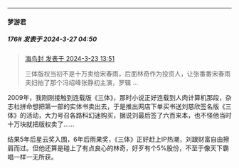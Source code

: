 ﻿
*****

####  梦游君  
##### 176#       发表于 2024-3-27 04:50

<blockquote><a href="httphttps://bbs.saraba1st.com/2b/forum.php?mod=redirect&amp;goto=findpost&amp;pid=64348401&amp;ptid=2176481" target="_blank">海鸟封 发表于 2024-3-23 13:51</a>

三体版权当初不是十万卖给宋春雨，后面林奇作为投资人，让张番番宋春雨夫妇拍了那个冯绍峰张静初主演，罗辑 ...</blockquote>
2009年，我刚刚接触到连载版《三体》，那时小说正好连载到人肉计算机那段，杂志社拼命想把第一部的实体书卖出去，于是推出网店下单买书送刘慈欣签名版《三体》的活动，大力号召各路科幻迷购买，据说刘最后签了六百来本，也不怪他当时十万块就把版权卖了……

结果5年后星云奖入围，6年后雨果奖，《三体》正好赶上IP热潮，刘跟财富自由擦肩而过。但他还算是碰上了有点良心的林奇，好歹有个5%股份，不至于像天下霸唱一样一无所获。

